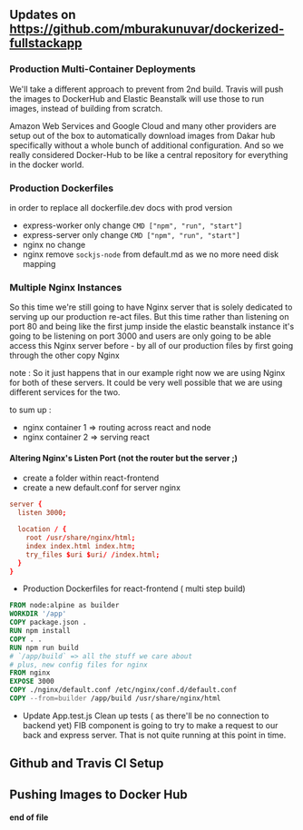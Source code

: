 ## Updates on https://github.com/mburakunuvar/dockerized-fullstackapp

### Production Multi-Container Deployments

We'll take a different approach to prevent from 2nd build. Travis will push the images to DockerHub and Elastic Beanstalk will use those to run images, instead of building from scratch.

Amazon Web Services and Google Cloud and many other providers are setup out of the box to automatically download images from Dakar hub specifically without a whole bunch of additional configuration. And so we really considered Docker-Hub to be like a central repository for everything in the docker world.

### Production Dockerfiles

in order to replace all dockerfile.dev docs with prod version

- express-worker only change `CMD ["npm", "run", "start"]`
- express-server only change `CMD ["npm", "run", "start"]`
- nginx no change
- nginx remove `sockjs-node` from default.md as we no more need disk mapping

### Multiple Nginx Instances

So this time we're still going to have Nginx server that is solely dedicated to serving up our production re-act files. But this time rather than listening on port 80 and being like the first jump inside the elastic
beanstalk instance it's going to be listening on port 3000 and users are only going to be able access this Nginx server before - by all of our production files by first going through the other copy Nginx

note : So it just happens that in our example right now we are using Nginx for both of these servers. It could be very well possible that we are using different services for the two.

to sum up :

- nginx container 1 => routing across react and node
- nginx container 2 => serving react

#### Altering Nginx's Listen Port (not the router but the server ;)

- create a folder within react-frontend
- create a new default.conf for server nginx

```conf
server {
  listen 3000;

  location / {
    root /usr/share/nginx/html;
    index index.html index.htm;
    try_files $uri $uri/ /index.html;
  }
}
```

- Production Dockerfiles for react-frontend ( multi step build)

```Dockerfile
FROM node:alpine as builder
WORKDIR '/app'
COPY package.json .
RUN npm install
COPY . .
RUN npm run build
# `/app/build` => all the stuff we care about
# plus, new config files for nginx
FROM nginx
EXPOSE 3000
COPY ./nginx/default.conf /etc/nginx/conf.d/default.conf
COPY --from=builder /app/build /usr/share/nginx/html
```

- Update App.test.js
  Clean up tests ( as there'll be no connection to backend yet)
  FIB component is going to try to make a request to our back and express server. That is not quite running at this point in time.

## Github and Travis CI Setup

## Pushing Images to Docker Hub
#### end of file
